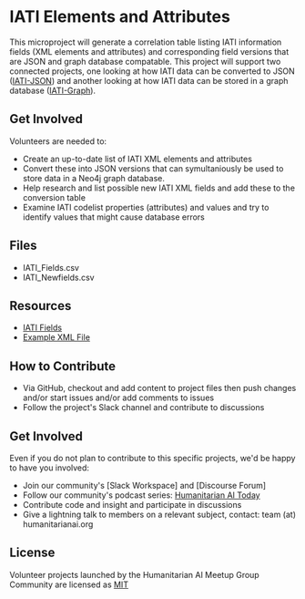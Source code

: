 # IATI Elements and Attributes 

This microproject will generate a correlation table listing IATI information fields (XML elements and attributes) and corresponding field versions that are JSON and graph database compatable. This project will support two connected projects, one looking at how IATI data can be converted to JSON ([IATI-JSON]()) and another looking at how IATI data can be stored in a graph database ([IATI-Graph]()).

## Get Involved

Volunteers are needed to:

* Create an up-to-date list of IATI XML elements and attributes
* Convert these into JSON versions that can symultaniously be used to store data in a Neo4j graph database.
* Help research and list possible new IATI XML fields and add these to the conversion table
* Examine IATI codelist properties (attributes) and values and try to identify values that might cause database errors

## Files

* IATI_Fields.csv
* IATI_Newfields.csv

## Resources

* [IATI Fields]()
* [Example XML File]()

## How to Contribute

* Via GitHub, checkout and add content to project files then push changes and/or start issues and/or add comments to issues
* Follow the project's Slack channel and contribute to discussions

## Get Involved

Even if you do not plan to contribute to this specific projects, we'd be happy to have you involved:

* Join our community's [Slack Workspace] and [Discourse Forum] 
* Follow our community's podcast series: [Humanitarian AI Today]()
* Contribute code and insight and participate in discussions
* Give a lightning talk to members on a relevant subject, contact: team (at) humanitarianai.org

## License

Volunteer projects launched by the Humanitarian AI Meetup Group Community are licensed as [MIT]()

